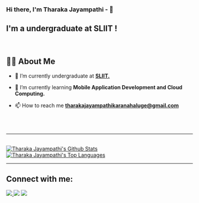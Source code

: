 ### Hi there, I'm Tharaka Jayampathi -  👋

## I'm a undergraduate at SLIIT !

<!--
**TharakaJayampathi/TharakaJayampathi** is a ✨ _special_ ✨ repository because its `README.md` (this file) appears on your GitHub profile.

Here are some ideas to get you started:

- 🔭 I’m currently working on ...
- 🌱 I’m currently learning ...
- 👯 I’m looking to collaborate on ...
- 🤔 I’m looking for help with ...
- 💬 Ask me about ...
- 📫 How to reach me: ...
- 😄 Pronouns: ...
- ⚡ Fun fact: ...
-->

<br>


## 🙋‍♂️ About Me

- 🔭 I’m currently undergraduate at **[SLIIT.](https://www.sliit.lk/)**

<!-- - 👯 I’m currently working as a **Frontend Developer.** -->

- 🌱 I’m currently learning **Mobile Application Development and Cloud Computing.**

<!-- - 👨‍💻 All of my projects are available at **[My Portfolio](https://subhamraoniar.com)** -->

- 📫 How to reach me **tharakajayampathikaranahaluge@gmail.com**

<!-- - ⚡ **I love play Cricket, Badminton and like to eat Pizza.** -->
<br /><br />







<!-- <p align="left">
  <img align="center" src="https://github-readme-stats.vercel.app/api/top-langs/?username=TharakaJayampathi&theme=radical&hide_langs_below=1&layout=compact" />
  <br>
<br>
  <img align="center" src="https://github-readme-stats.vercel.app/api?username=TharakaJayampathi&show_icons=true&theme=radical&line_height=21" alt="Tharaka Jayampathi's github stats"/>
</p> -->

<hr/>
<br/>
    <a href="https://github.com/TharakaJayampathi/github-readme-stats"><img alt="Tharaka Jayampathi's Github Stats" src="https://github-readme-stats.vercel.app/api?username=TharakaJayampathi&show_icons=true&count_private=true&theme=react&hide_border=true&bg_color=0D1117" /></a>
  <a href="https://github.com/TharakaJayampathi/github-readme-stats"><img alt="Tharaka Jayampathi's Top Languages" src="https://github-readme-stats.vercel.app/api/top-langs/?username=TharakaJayampathi&langs_count=8&count_private=true&layout=compact&theme=react&hide_border=true&bg_color=0D1117" /></a>
  <br/>
  <hr/>
  
  
<!-- <hr/>
<div align='left'>
  <a href='#'>
    <img alt='Top Languages'
         src='https://github-readme-stats.vercel.app/api/top-langs/?username=TharakaJayampathi&langs_count=10&layout=compact&theme=react&hide_border=true&bg_color=0D1117&title_color=F0DB4F&icon_color=F0DB4F'
         height='200'/>
  </a>
</div>
<hr/> -->






## Connect with me:
<p align="left">

<a href = "mailto:tharakajayampathikaranahaluge@gmail.com"><img src="https://img.icons8.com/fluent/48/000000/mail.png"/>
<a href = "https://www.linkedin.com/in/tharaka-jayampathi-b10275229/"><img src="https://img.icons8.com/fluent/48/000000/linkedin.png"/></a>
<a href = "https://www.instagram.com/tharaka_jayampathi/"><img src="https://img.icons8.com/fluent/48/000000/instagram-new.png"/></a>
<!-- <a href = "https://www.youtube.com/channel/UC-NXT1lYAOPa3lrgWXqvuHA"><img src="https://img.icons8.com/color/48/000000/youtube-play.png"/></a> -->

</p>

